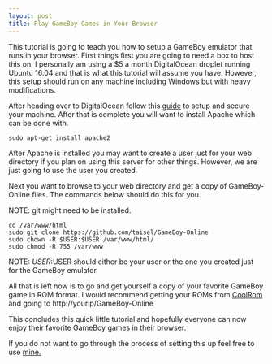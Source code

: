 ```yaml
---
layout: post
title: Play GameBoy Games in Your Browser
---
```

This tutorial is going to teach you how to setup a GameBoy emulator that runs in your
browser. First things first you are going to need a box to host this on. I personally
am using a $5 a month DigitalOcean droplet running Ubuntu 16.04 and that is what this
tutorial will assume you have. However, this setup should run on any machine including
Windows but with heavy modifications.

After heading over to DigitalOcean follow this [guide](https://www.digitalocean.com/community/tutorials/initial-server-setup-with-ubuntu-16-04)
 to setup and secure your machine. After that is complete you will want to install
Apache which can be done with.

```
sudo apt-get install apache2
```

After Apache is installed you may want to create a user just for your web directory if
you plan on using this server for other things. However, we are just going to use
the user you created.

Next you want to browse to your web directory and get a copy of
GameBoy-Online files. The commands below should do this for you.

NOTE: git might need to be installed.

```
cd /var/www/html
sudo git clone https://github.com/taisel/GameBoy-Online
sudo chown -R $USER:$USER /var/www/html/
sudo chmod -R 755 /var/www

```
NOTE: $USER:$USER should either be your user or the one you created just for the
GameBoy emulator.

All that is left now is to go and get yourself a copy of your favorite GameBoy game in
ROM format. I would recommend getting your ROMs from [CoolRom](http://www.coolrom.com)
and going to http://yourip/GameBoy-Online

This concludes this quick little tutorial and hopefully everyone can now enjoy their
favorite GameBoy games in their browser.

If you do not want to go through the process of setting this up feel
free to use [mine.](http://104.131.54.214/GameBoy-Online/)
